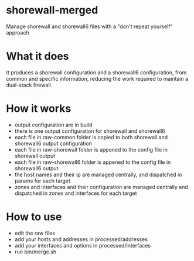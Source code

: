 # shorewall-merged

Manage shorewall and shorewall6 files with a "don't repeat yourself" approach

# What it does

It produces a shorewall configuration and a shorewall6 configuration, from common and specific information, reducing the work required to maintain a dual-stack firewall.

# How it works

* output configuration are in build
* there is one output configuration for shorewall and shorewall6
* each file in raw-common folder is copied to both shorewall and shorewall6 output configuration
* each file in raw-shorewall folder is appened to the config file in shorewall output
* each file in raw-shorewall6 folder is appened to the config file in shorewall6 output
* the host names and their ip are managed centrally, and dispatched in params for each target
* zones and interfaces and their configuration are managed centrally and dispatched in zones and interfaces for each target

# How to use

* edit the raw files
* add your hosts and addresses in processed/addresses
* add your interfaces and options in processed/interfaces
* run bin/merge.sh
